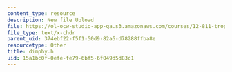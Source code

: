 ```yaml
---
content_type: resource
description: New file Upload
file: https://ol-ocw-studio-app-qa.s3.amazonaws.com/courses/12-811-tropical-meteorology-spring-2011/15a1bc0f0efefe796bf56f049d5d83c1_dimphy.h
file_type: text/x-chdr
parent_uid: 374ebf22-f5f1-50d9-82a5-d78288ffba8e
resourcetype: Other
title: dimphy.h
uid: 15a1bc0f-0efe-fe79-6bf5-6f049d5d83c1
---
```

